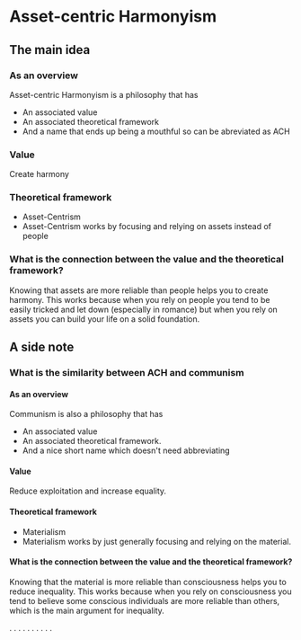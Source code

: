 # Asset-centric Harmonyism

## The main idea

### As an overview

Asset-centric Harmonyism is a philosophy that has
- An associated value
- An associated theoretical framework
- And a name that ends up being a mouthful so can be abreviated as ACH

### Value
Create harmony

### Theoretical framework
- Asset-Centrism
- Asset-Centrism works by focusing and relying on assets instead of people

### What is the connection between the value and the theoretical framework?
Knowing that assets are more reliable than people helps you to create harmony. This works because when you rely on people you tend to be easily tricked and let down (especially in romance) but when you rely on assets you can build your life on a solid foundation.

## A side note

### What is the similarity between ACH and communism

#### As an overview

Communism is also a philosophy that has
- An associated value
- An associated theoretical framework.
- And a nice short name which doesn't need abbreviating

####  Value

Reduce exploitation and increase equality.

#### Theoretical framework
- Materialism
- Materialism works by just generally focusing and relying on the material.

#### What is the connection between the value and the theoretical framework?
Knowing that the material is more reliable than consciousness helps you to reduce inequality. This works because when you rely on consciousness you tend to believe some conscious individuals are more reliable than others, which is the main argument for inequality.

.
.
.
.
.
.
.
.
.
.





